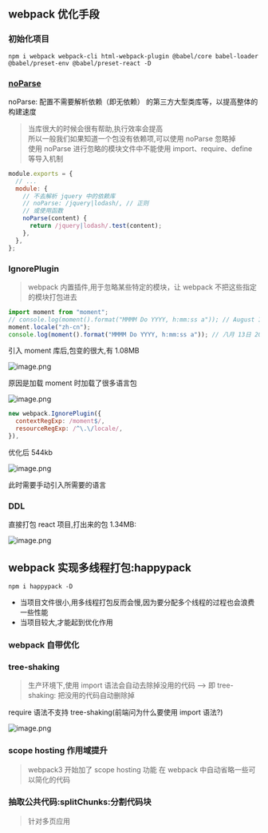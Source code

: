 ## webpack 优化手段

### 初始化项目

`npm i webpack webpack-cli html-webpack-plugin @babel/core babel-loader @babel/preset-env @babel/preset-react -D`

### [noParse](https://webpack.docschina.org/configuration/module/#modulenoparse)

noParse: 配置不需要解析依赖（即无依赖） 的第三方大型类库等，以提高整体的构建速度

> 当库很大的时候会很有帮助,执行效率会提高\
> 所以一般我们如果知道一个包没有依赖项,可以使用 noParse 忽略掉\
> 使用 noParse 进行忽略的模块文件中不能使用 import、require、define 等导入机制

```js
module.exports = {
  // ...
  module: {
    // 不去解析 jquery 中的依赖库
    // noParse: /jquery|lodash/, // 正则
    // 或使用函数
    noParse(content) {
      return /jquery|lodash/.test(content);
    },
  },
};
```

### IgnorePlugin

> webpack 内置插件,用于忽略某些特定的模块，让 webpack 不把这些指定的模块打包进去

```js
import moment from "moment";
// console.log(moment().format("MMMM Do YYYY, h:mm:ss a")); // August 13th 2021, 3:43:08 pm
moment.locale("zh-cn");
console.log(moment().format("MMMM Do YYYY, h:mm:ss a")); // 八月 13日 2021, 3:44:05 下午
```

引入 moment 库后,包变的很大,有 1.08MB

![image.png](https://p6-juejin.byteimg.com/tos-cn-i-k3u1fbpfcp/7f03171d2ed644f882ebf8172dc46ac0~tplv-k3u1fbpfcp-watermark.image)

原因是加载 moment 时加载了很多语言包

![image.png](https://p3-juejin.byteimg.com/tos-cn-i-k3u1fbpfcp/b4c9086542244653bc710774062e8948~tplv-k3u1fbpfcp-watermark.image)

```js
new webpack.IgnorePlugin({
  contextRegExp: /moment$/,
  resourceRegExp: /^\.\/locale/,
}),
```

优化后 544kb

![image.png](https://p6-juejin.byteimg.com/tos-cn-i-k3u1fbpfcp/5016359589cf488b97d25c1f1a798d42~tplv-k3u1fbpfcp-watermark.image)

此时需要手动引入所需要的语言

### DDL

直接打包 react 项目,打出来的包 1.34MB:

![image.png](https://p6-juejin.byteimg.com/tos-cn-i-k3u1fbpfcp/3ff05c293ae44044bd1abe123bf70220~tplv-k3u1fbpfcp-watermark.image)

## webpack 实现多线程打包:happypack

`npm i happypack -D`

- 当项目文件很小,用多线程打包反而会慢,因为要分配多个线程的过程也会浪费一些性能
- 当项目较大,才能起到优化作用

### webpack 自带优化

### tree-shaking

> 生产环境下,使用 import 语法会自动去除掉没用的代码
> --> 即 tree-shaking: 把没用的代码自动删除掉

require 语法不支持 tree-shaking(前端问为什么要使用 import 语法?)

![image.png](https://p3-juejin.byteimg.com/tos-cn-i-k3u1fbpfcp/a0a4c94a3d384f569ee0940ac34217f1~tplv-k3u1fbpfcp-watermark.image)

### scope hosting 作用域提升

> webpack3 开始加了 scope hosting 功能
> 在 webpack 中自动省略一些可以简化的代码

### 抽取公共代码:splitChunks:分割代码块

> 针对多页应用
